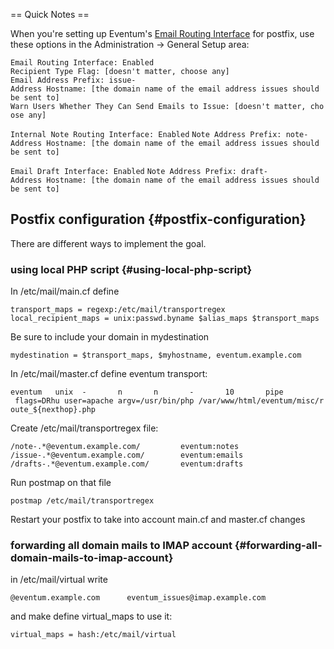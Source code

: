 == Quick Notes ==

When you're setting up Eventum's [Email Routing
Interface](/Eventum:Email_Routing_Interface "wikilink") for postfix, use
these options in the Administration -\> General Setup area:

`Email Routing Interface: Enabled`
`Recipient Type Flag: [doesn't matter, choose any]`
`Email Address Prefix: issue-`
`Address Hostname: [the domain name of the email address issues should be sent to]`
`Warn Users Whether They Can Send Emails to Issue: [doesn't matter, choose any]`

`Internal Note Routing Interface: Enabled`
`Note Address Prefix: note-`
`Address Hostname: [the domain name of the email address issues should be sent to]`

`Email Draft Interface: Enabled`
`Note Address Prefix: draft-`
`Address Hostname: [the domain name of the email address issues should be sent to]`

Postfix configuration {#postfix-configuration}
---------------------

There are different ways to implement the goal.

### using local PHP script {#using-local-php-script}

In /etc/mail/main.cf define

`transport_maps = regexp:/etc/mail/transportregex`
`local_recipient_maps = unix:passwd.byname $alias_maps $transport_maps`

Be sure to include your domain in mydestination

`mydestination = $transport_maps, $myhostname, eventum.example.com`

In /etc/mail/master.cf define eventum transport:

`eventum   unix  -       n       n       -       10       pipe`
` flags=DRhu user=apache argv=/usr/bin/php /var/www/html/eventum/misc/route_${nexthop}.php`

Create /etc/mail/transportregex file:

`/note-.*@eventum.example.com/         eventum:notes`
`/issue-.*@eventum.example.com/        eventum:emails`
`/drafts-.*@eventum.example.com/       eventum:drafts`

Run postmap on that file

`postmap /etc/mail/transportregex`

Restart your postfix to take into account main.cf and master.cf changes

### forwarding all domain mails to IMAP account {#forwarding-all-domain-mails-to-imap-account}

in /etc/mail/virtual write

`@eventum.example.com      eventum_issues@imap.example.com`

and make define virtual_maps to use it:

`virtual_maps = hash:/etc/mail/virtual`